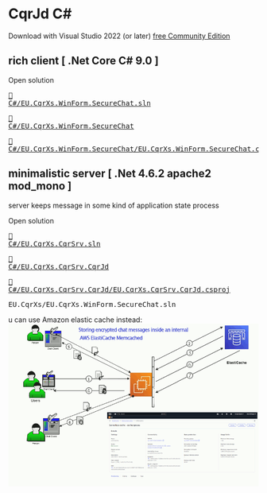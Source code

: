 # <a aref="https://github.com/heinrichelsigan/chat-ipv6/tree/main/C%23">CqrJd C#</a>

Download with Visual Studio 2022 (or later) <a href="https://visualstudio.microsoft.com/de/downloads/" target="_blank">free Community Edition</a> 


## rich client [ .Net Core C# 9.0 ]

Open solution <a href="https://github.com/heinrichelsigan/chat-ipv6/blob/main/C%23/EU.CqrXs.WinForm.SecureChat.sln" target="_blank"><pre>🚧 C#/EU.CqrXs.WinForm.SecureChat.sln</pre></a>

<a href="https://github.com/heinrichelsigan/chat-ipv6/tree/main/C%23/EU.CqrXs.WinForm.SecureChat"><pre>📁 C#/EU.CqrXs.WinForm.SecureChat</pre></a>

<a href="https://github.com/heinrichelsigan/chat-ipv6/blob/main/C%23/EU.CqrXs.WinForm.SecureChat/EU.CqrXs.WinForm.SecureChat.csproj"><pre>🚧 C#/EU.CqrXs.WinForm.SecureChat/EU.CqrXs.WinForm.SecureChat.csproj</pre></a>

## minimalistic server [ .Net 4.6.2 apache2 mod_mono ]
server keeps message in some kind of application state process

Open solution <a href="https://github.com/heinrichelsigan/chat-ipv6/blob/main/C%23/EU.CqrXs.CqrSrv.sln" target="_blank"><pre>🚧 C#/EU.CqrXs.CqrSrv.sln</pre></a>

<a href="https://github.com/heinrichelsigan/chat-ipv6/tree/main/C%23/EU.CqrXs.CqrSrv.CqrJd"><pre>📁 C#/EU.CqrXs.CqrSrv.CqrJd</pre></a>

<a href="https://github.com/heinrichelsigan/chat-ipv6/blob/main/C%23/EU.CqrXs.CqrSrv.CqrJd/EU.CqrXs.CqrSrv.CqrJd.csproj"><pre>🚧 C#/EU.CqrXs.CqrSrv.CqrJd/EU.CqrXs.CqrSrv.CqrJd.csproj</pre></a>

<pre>EU.CqrXs/EU.CqrXs.WinForm.SecureChat.sln</pre>

u can use Amazon elastic cache instead:
<a href="https://github.com/heinrichelsigan/chat-ipv6/blob/main/doc/2025-03-01_AWS_Secure_Chat_With_Elastic_Cache.gif" target="_blank"><img src="https://raw.githubusercontent.com/heinrichelsigan/chat-ipv6/refs/heads/main/doc/2025-03-01_AWS_Secure_Chat_With_Elastic_Cache.gif"  border="0" /></a> 

